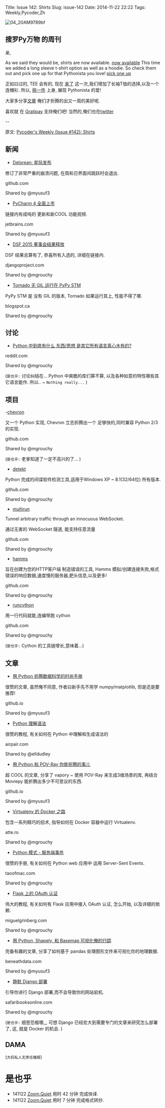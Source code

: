 Title: Issue 142: Shirts
Slug: issue-142
Date: 2014-11-22 22:22
Tags: Weekly,Pycoder,Zh 

![04_20AM9789bf](https://gallery.mailchimp.com/9735795484d2e4c204da82a29/images/Image_202014_01_22_20at_2010.45.04_20AM9789bf.png)

##  搜罗Py万物 的周刊

亲,

As we said they would be, shirts are now available. 
[now available](http://teespring.com/pycoders4)
This time we added a long sleeve t-shirt option as well as a hoodie. So check them out and pick one up for that Pythonista you love! 
[pick one up](http://teespring.com/pycoders4)


正如曰过的, TEE 会有的, 现在
[来了](http://teespring.com/pycoders4)
这一次,我们增加了长袖T恤的选择,以及一个连帽衫. 
所以, 
[挑一件](http://teespring.com/pycoders4)
上身,
展现  Pythonista 的爱!

大家多分享[文章](http://pycoders.com/submissions/) 
俺们才折腾的出又一周的美好呢.

喜欢就
在 [Gratipay](https://www.gratipay.com/PycodersWeekly)
支持俺们吧!
当然的,俺们也在[twitter](http://www.twitter.com/pycoders)


--

原文: [Pycoder's Weekly (Issue #142): Shirts](http://us4.campaign-archive1.com/?u=9735795484d2e4c204da82a29&id=ab497700bb&e=889f3f6a05)


## 新闻
- [Delorean: 星际发布](https://github.com/myusuf3/delorean/releases/tag/0.4.5)

修订了非常严重的崩溃问题,
在周和日界面间跳跃时会退出.

github.com

Shared by @myusuf3
 

- [PyCharm 4 全面上市](http://blog.jetbrains.com/pycharm/2014/11/announcing-general-availability-of-pycharm-4/)

链接内有成吨的 更新和新COOL 功能视频.

jetbrains.com

Shared by @myusuf3
 

- [DSF 2015 董事会结果释放](https://www.djangoproject.com/weblog/2014/nov/20/dsf-board-election-2015-results/)

DSF 结果总算有了,
恭喜所有入选的, 详细在链接内.

djangoproject.com

Shared by @mgrouchy
 

- [Tornado 无 GIL 运行在 PyPy STM](http://morepypy.blogspot.ca/2014/11/tornado-without-gil-on-pypy-stm.html)

PyPy STM 是 没有 GIL 的版本,
Tornado 如果运行其上, 性能不得了哪.

blogspot.ca

Shared by @mgrouchy


## 讨论

- [Python 中到底有什么 东西/思想 是其它所有语言真心木有的?](http://www.reddit.com/r/Python/comments/2mjz5b/what_are_some_thingsideas_unique_to_python_and/)

reddit.com

Shared by @mgrouchy

(`是也乎:`
讨论纠结在... Python 中爽脆的库们算不算,
以及各种如意的特性哪些其它语言能作.
所以.. ~ `Nothing really...`
)


## 项目

-[chevron](https://github.com/noahmorrison/chevron)

又一个 Python 实现,
Chevron 立志折腾出一个 足够快的,同时兼容 Python 2/3 的实现.

github.com

Shared by @mgrouchy
 
(`是也乎:`
老爹知道了一定不高兴的了...
)

- [detekt](https://github.com/botherder/detekt)

Python 完成的间谍软件检测工具,适用于Windows XP ~ 8.1(32/64位) 所有版本.

github.com

Shared by @mgrouchy
 

- [multirun](https://github.com/covertcodes/multitun)

Tunnel arbitrary traffic through an innocuous WebSocket.

通过无害的 WebSocket 隧道, 能支持任意流量

github.com

Shared by @mgrouchy
 

- [hamms](https://github.com/kevinburke/hamms)



旨在创建为您的HTTP客户端 制造错误的工具,
Hamms 模拟/创建连接失败,格式错误的响应数据,速度慢的服务器,肥头信息,以及更多!

github.com

Shared by @mgrouchy
 

- [runcython](https://github.com/Russell91/runcython)


用一行代码就能,连编带跑 cython 

github.com

Shared by @mgrouchy

(`是也乎:`
Cython 的工具链增长,意味着...)

## 文章

- [用 Python 折腾数据科学的时尚手册](http://twiecki.github.io/blog/2014/11/18/python-for-data-science/)

很赞的文章,
虽然俺不同意, 作者曰新手先不用学 numpy/matplotlib,
但是还是要推荐!

github.io

Shared by @myusuf3
 

- [Python 理解语法](https://www.airpair.com/python/posts/python-comprehension-syntax)

很赞的教程,
有关如何在 Python 中理解和生成语法的

airpair.com

Shared by @elldudley
 

- [用 Python 和 POV-Ray 你能折腾的事儿](http://zulko.github.io/blog/2014/11/13/things-you-can-do-with-python-and-pov-ray/)


超 COOL 的文章,
分享了 vapory ~ 使用 POV-Ray 来生成3维场景的库,
再结合 Moviepy 能折腾出多少不可思议的东西.

github.io

Shared by @myusuf3
 

- [Virtualenv 的 Docker 之路](http://blog.atte.ro/2014/11/16/docker-virtualenv.html)

包含一系列精巧的招术,
指导如何在 Docker 容器中运行 Virtualenv.

atte.ro

Shared by @mgrouchy
 

- [Python 模式 - 服务端事件](http://the.taoofmac.com/space/blog/2014/11/16/1940#python-patterns--take-two)

很赞的手册,
有关如何在 Python web 应用中
运用 Server-Sent Events.

taoofmac.com

Shared by @mgrouchy
 

- [Flask 上的 OAuth 认证](http://blog.miguelgrinberg.com/post/oauth-authentication-with-flask)

伟大的教程,
有关如何有 Flask 应用中接入 OAuth 认证,
怎么开始, 以及详细的依赖.

miguelgrinberg.com

Shared by @mgrouchy
 

- [用 Python, Shapely, 和 Basemap 可视化俺的行踪](http://beneathdata.com/how-to/visualizing-my-location-history/)

完备有趣的文章,
分享了如何基于 pandas 处理图形文件来可视化你的地理数据.

beneathdata.com

Shared by @myusuf3
 

- [静默 Django 部署](https://blog.safaribooksonline.com/2014/11/13/stealthy-django-deployments/)

引导你进行 Django 部署,而不会导致你的网站宕机.

safaribooksonline.com

Shared by @mgrouchy

(`是也乎:`
细思恐极哪,,,
可想 Django 已经宏大到需要专门的文章来研究怎么部署了,
这, 就是 Docker 的机会.
)

## DAMA
(`大妈私人无责任播报`)


# 是也乎

- 141122 [Zoom.Quiet](http://zoomquiet.org/) 用时 42 分钟 完成快译.
- 141122 [Zoom.Quiet](http://zoomquiet.org/) 用时 7 分钟 完成格式转抄.

    
 
